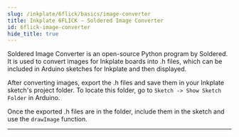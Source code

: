 ```yaml
---
slug: /inkplate/6flick/basics/image-converter
title: Inkplate 6FLICK – Soldered Image Converter
id: 6flick-image-converter
hide_title: true
---
```


<SectionTitle title="Soldered Image Converter" backgroundImage="/img/inkplate_2/hardware.png" />

<CenteredImage src="/img/inkplate_6_motion/image_converter.png" alt="Soldered Image Converter" caption="Graphical user interface of the Soldered Image Converter" width="800px" />

Soldered Image Converter is an open-source Python program by Soldered. It is used to convert images for Inkplate boards into .h files, which can be included in Arduino sketches for Inkplate and then displayed.
<QuickLink 
  title="Soldered Image Converter Repository" 
  description="See the README in this repository for details on how to download and install the Soldered Image Converter."
  url="https://github.com/SolderedElectronics/Soldered-Image-Converter/" 
/>

After converting images, export the .h files and save them in your Inkplate sketch's project folder. To locate this folder, go to `Sketch -> Show Sketch Folder` in Arduino.

Once the exported .h files are in the folder, include them in the sketch and use the `drawImage` function.

---